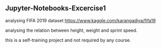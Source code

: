 ## Jupyter-Notebooks-Excercise1

analysing FIFA 2019 dataset
https://www.kaggle.com/karangadiya/fifa19

analysing the relation between height, weight and sprint speed. 

this is a self-training project and not required by any course.
